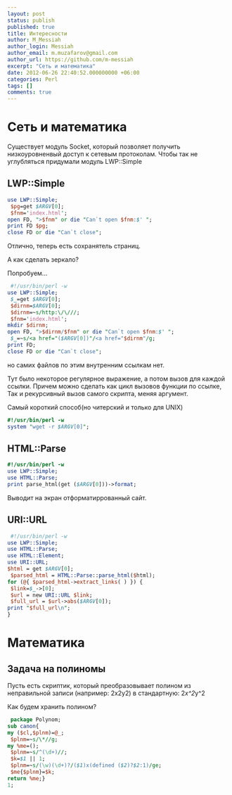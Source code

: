 ```yaml
---
layout: post
status: publish
published: true
title: Интересности
author: M_Messiah
author_login: Messiah
author_email: m.muzafarov@gmail.com
author_url: https://github.com/m-messiah
excerpt: "Сеть и математика"
date: 2012-06-26 22:40:52.000000000 +06:00
categories: Perl
tags: []
comments: true
---
```


# Сеть и математика #


Существует модуль Socket, который позволяет получить низкоуровненвый доступ к сетевым протоколам.
Чтобы так не углубляться придумали модуль LWP::Simple
## LWP::Simple ##

```perl
use LWP::Simple;
 $pg=get $ARGV[0];
 $fnm='index.html';
open FD, ">$fnm" or die "Can`t open $fnm:$' ";
print FD $pg;
close FD or die "Can`t close";
```

Отлично, теперь есть сохранятель страниц.

А как сделать зеркало?

Попробуем...

```perl
 #!/usr/bin/perl -w
use LWP::Simple;
 $_=get $ARGV[0];
 $dirnm=$ARGV[0];
 $dirnm=~s/http:\/\///;
 $fnm='index.html';
mkdir $dirnm;
open FD, ">$dirnm/$fnm" or die "Can`t open $fnm:$' ";
 $_=~s/<a href="($ARGV[0])"/<a href="$dirnm"/g;
print FD;
close FD or die "Can`t close";
```

но самих файлов по этим внутренним ссылкам нет.

Тут было некоторое регулярное выражение, а потом вызов для каждой ссылки.
Причем можно сделать как цикл вызовов функции по ссылке,
Так и рекурсивный вызов самого скрипта, меняя аргумент.

Самый короткий способ(но читерский и только для UNIX)

```perl
#!/usr/bin/perl -w
system "wget -r $ARGV[0]";
```

## HTML::Parse ##

```perl
#!/usr/bin/perl -w
use LWP::Simple;
use HTML::Parse;
print parse_html(get ($ARGV[0]))->format;
```

Выводит на экран отформатиррованный сайт.
## URI::URL ##

```perl
 #!/usr/bin/perl -w
use LWP::Simple;
use HTML::Parse;
use HTML::Element;
use URI::URL;
$html = get $ARGV[0];
 $parsed_html = HTML::Parse::parse_html($html);
for (@{ $parsed_html->extract_links( ) }) {
 $link=$_->[0];
 $url = new URI::URL $link;
 $full_url = $url->abs($ARGV[0]);
print "$full_url\n";
}
```

# Математика #
## Задача на полиномы ##
Пусть есть скриптик, который преобразовывает полином из неправильной записи (например: 2x2y2) в стандартную: 2*x^2*y^2

Как будем хранить полином?

```perl
 package Polynom;
sub canon{
my ($cl,$plnm)=@_;
 $plnm=~s/\*//g;
my %me=();
 $plnm=~s/^(\d+)//;
 $k=$1 || 1;
 $plnm=~s/(\w)(\d+)?/($1)x(defined ($2)?$2:1)/ge;
 $me{$plnm}=$k;
return %me;}
1;
```


